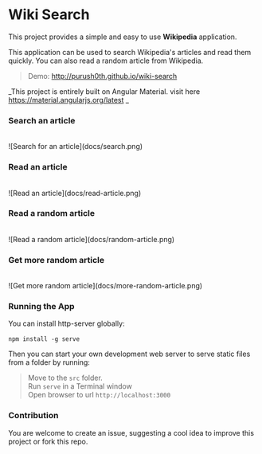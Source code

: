 # Wiki Search

This project provides a simple and easy to use **Wikipedia** application.

This application can be used to search Wikipedia's articles and read them quickly. You can also read a random article from Wikipedia.

>Demo: http://purush0th.github.io/wiki-search
 
 _This project is entirely built on Angular Material. visit here https://material.angularjs.org/latest _
 
### Search an article
<br/>
![Search for an article](docs/search.png)
<br/>

### Read an article
<br/>
![Read an article](docs/read-article.png)
<br/>

### Read a random article
<br/>
![Read a random article](docs/random-article.png)
<br/>

### Get more random article
<br/>
![Get more random article](docs/more-random-article.png)
<br/>


### Running the App

You can install http-server globally:

```
npm install -g serve
```

Then you can start your own development web server to serve static files from a folder by running:

>Move to the `src` folder.</br>
>Run `serve` in a Terminal window</br>
>Open browser to url `http://localhost:3000`

### Contribution
You are welcome to create an issue, suggesting a cool idea to improve this project or fork this repo.

